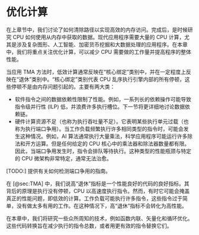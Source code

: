 # 优化计算

在上章节中，我们讨论了如何清除路径以实现高效的内存访问。完成后，是时候研究 CPU 如何使用从内存中获取的数据。现代应用程序需要大量的 CPU 计算，尤其是涉及复杂图形、人工智能、加密货币挖掘和大数据处理的应用程序。在本章中，我们将重点关注优化计算，可以减少 CPU 需要做的工作量并提高程序的整体性能。

当应用 TMA 方法时，低效计算通常反映在“核心绑定”类别中，并在一定程度上反映在“退休”类别中。“核心绑定”类别代表 CPU 乱序执行引擎内部的所有停顿，这些停顿不是由内存问题引起的。主要有两大类：

* 软件指令之间的数据依赖性限制了性能。例如，一系列长的依赖操作可能导致指令级并行性 (ILP) 低，并浪费许多执行槽位。下一节将更详细地讨论数据依赖链。
* 硬件计算资源不足（也称为执行吞吐量不足）。它表明某些执行单元过载（也称为执行端口争用）。当工作负载频繁执行许多相同类型的指令时，可能会发生这种情况。例如，AI 算法通常执行大量乘法，科学应用程序可能运行许多除法和开方运算。但是任何给定的 CPU 核心中的乘法器和除法器数量都有限。因此，当端口争用发生时，指令会排队等待执行。这种类型的性能瓶颈与特定的 CPU 微架构非常特定，通常无法治愈。

[TODO:] 提供有关如何检测端口争用的指南。

在 [@sec:TMA] 中，我们说高“退休”指标是一个性能良好的代码的良好指标。其背后的原理是执行没有停顿，CPU 以高速度执行指令。然而，有时它可能会掩盖真正的性能问题，即低效的计算。工作负载可能执行许多指令，这些指令过于简单，没有做太多有用的工作。在这种情况下，高“退休”指标不会转化为高性能。

在本章中，我们将研究一些众所周知的技术，例如函数内联、矢量化和循环优化。这些代码转换旨在减少执行的指令总数，或者用更有效的指令替换它们。

